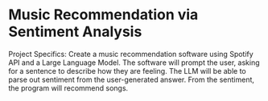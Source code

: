 # Music Recommendation via Sentiment Analysis

Project Specifics:
Create a music recommendation software using Spotify API and a Large Language Model. The software will prompt the user, asking for a sentence to describe how they are feeling. The LLM will be able to parse out sentiment from the user-generated answer. From the sentiment, the program will recommend songs.

